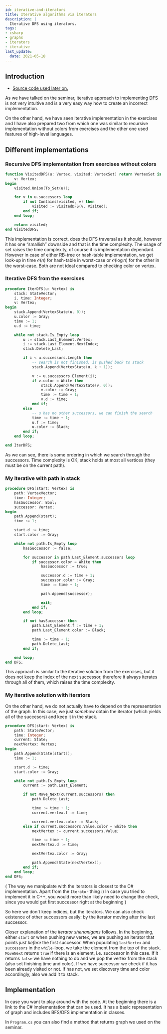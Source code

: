 ```yaml
---
id: iterative-and-iterators
title: Iterative algorithms via iterators
description: |
  Iterative DFS using iterators.
tags:
- csharp
- graphs
- iterators
- iterative
last_update:
  date: 2021-05-18
---
```


## Introduction

- [Source code used later on.](pathname:///files/ib002/iterative-and-iterators/)

As we have talked on the seminar, iterative approach to implementing DFS is not very intuitive and is a very easy way how to create an incorrect implementation.

On the other hand, we have seen iterative implementation in the exercises and I have also prepared two from which one was similar to recursive implementation without colors from exercises and the other one used features of high-level languages.

## Different implementations

### Recursive DFS implementation from exercises without colors

```ada showLineNumbers
function VisitedDFS(u: Vertex, visited: VertexSet) return VertexSet is
    v: Vertex;
begin
    visited.Union(To_Set(u));

    for v in u.successors loop
        if not Contains(visited, v) then
            visited := visitedDFS(v, Visited);
        end if;
    end loop;

    return visited;
end VisitedDFS;
```

This implementation is correct, does the DFS traversal as it should, however it has one “smallish” downside and that is the time complexity. The usage of set raises the time complexity, of course it is implementation dependant. However in case of either RB-tree or hash-table implementation, we get look-up in time $\mathcal{O}(n)$ for hash-table in worst-case or $\mathcal{O}(\log n)$ for the other in the worst-case. Both are not ideal compared to checking color on vertex.

### Iterative DFS from the exercises

```ada showLineNumbers
procedure IterDFS(u: Vertex) is
    stack: StateVector;
    i, time: Integer;
    v: Vertex;
begin
    stack.Append(VertexState(u, 0));
    u.color := Gray;
    time := 1;
    u.d := time;

    while not stack.Is_Empty loop
        u := stack.Last_Element.Vertex;
        i := stack.Last_Element.NextIndex;
        stack.Delete_Last;

        if i < u.successors.Length then
            -- search is not finished, is pushed back to stack
            stack.Append(VertexState(u, k + 1));

            v := u.successors.Element(i);
            if v.color = White then
                stack.Append(VertexState(v, 0));
                v.color := Gray;
                time := time + 1;
                v.d := time;
            end if;
        else
            -- u has no other successors, we can finish the search
            time := time + 1;
            u.f := time;
            u.color := Black;
        end if;
    end loop;

end IterDFS;
```

As we can see, there is some ordering in which we search through the successors. Time complexity is OK, stack holds at most all vertices (they must be on the current path).

### My iterative with path in stack

```ada showLineNumbers
procedure DFS(start: Vertex) is
    path: VertexVector;
    time: Integer;
    hasSuccessor: Bool;
    successor: Vertex;
begin
    path.Append(start);
    time := 1;

    start.d := time;
    start.color := Gray;

    while not path.Is_Empty loop
        hasSuccessor := false;

        for successor in path.Last_Element.successors loop
            if successor.color = White then
                hasSuccessor := true;

                successor.d := time + 1;
                successor.color := Gray;
                time := time + 1;

                path.Append(successor);

                exit;
            end if;
        end loop;

        if not hasSuccessor then
            path.Last_Element.f := time + 1;
            path.Last_Element.color := Black;

            time := time + 1;
            path.Delete_Last;
        end if;

    end loop;
end DFS;
```

This approach is similar to the iterative solution from the exercises, but it does not keep the index of the next successor, therefore it always iterates through all of them, which raises the time complexity.

### My iterative solution with iterators

On the other hand, we do not actually have to depend on the representation of the graph. In this case, we just _somehow_ obtain the iterator (which yields all of the succesors) and keep it in the stack.

```ada showLineNumbers
procedure DFS(start: Vertex) is
    path: StateVector;
    time: Integer;
    current: State;
    nextVertex: Vertex;
begin
    path.Append(State(start));
    time := 1;

    start.d := time;
    start.color := Gray;

    while not path.Is_Empty loop
        current := path.Last_Element;

        if not Move_Next(current.successors) then
            path.Delete_Last;

            time := time + 1;
            current.vertex.f := time;

            current.vertex.color := Black;
        else if current.successors.Value.color = white then
            nextVertex := current.successors.Value;

            time := time + 1;
            nextVertex.d := time;

            nextVertex.color := Gray;

            path.Append(State(nextVertex));
        end if;
    end loop;
end DFS;
```


( The way we manipulate with the iterators is closest to the C# implementation. Apart from the `Iterator` thing :) In case you tried to implement it in C++, you would more than likely need to change the check, since you would get first successor right at the beginning )

So here we don't keep indices, but the iterators. We can also check existence of other successors easily: by the iterator moving after the last successor.

Closer explanation of the _iterator shenanigans_ follows. In the beginning, either `start` or when pushing new vertex, we are pushing an iterator that points _just before_ the first successor. When populating `lastVertex` and `successors` in the `while`-loop, we take the element from the top of the stack. `MoveNext` returns `true` if there is an element, i.e. successor in this case. If it returns `false` we have nothing to do and we pop the vertex from the stack (also set finishing time and color). If we have successor we check if it has been already visited or not. If has not, we set discovery time and color accordingly, also we add it to stack.

## Implementation

In case you want to play around with the code. At the beginning there is a link to the C# implementation that can be used. It has a basic representation of graph and includes BFS/DFS implementation in classes.

In `Program.cs` you can also find a method that returns graph we used on the seminar.
